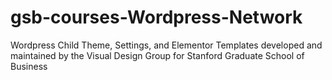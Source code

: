 # gsb-courses-Wordpress-Network
 Wordpress Child Theme, Settings, and Elementor Templates developed and maintained by the Visual Design Group for Stanford Graduate School of Business
